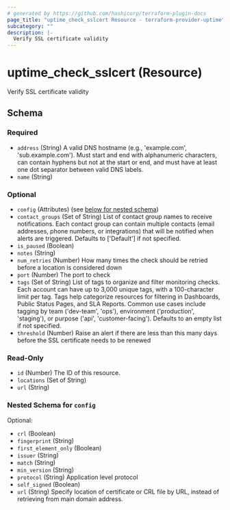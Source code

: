 ```yaml
---
# generated by https://github.com/hashicorp/terraform-plugin-docs
page_title: "uptime_check_sslcert Resource - terraform-provider-uptime"
subcategory: ""
description: |-
  Verify SSL certificate validity
---
```


# uptime_check_sslcert (Resource)

Verify SSL certificate validity



<!-- schema generated by tfplugindocs -->
## Schema

### Required

- `address` (String) A valid DNS hostname (e.g., 'example.com', 'sub.example.com'). 
Must start and end with alphanumeric characters, can contain hyphens but not at the start or end, 
and must have at least one dot separator between valid DNS labels.
- `name` (String)

### Optional

- `config` (Attributes) (see [below for nested schema](#nestedatt--config))
- `contact_groups` (Set of String) List of contact group names to receive notifications. 
Each contact group can contain multiple contacts (email addresses, phone numbers, or integrations) 
that will be notified when alerts are triggered. Defaults to ['Default'] if not specified.
- `is_paused` (Boolean)
- `notes` (String)
- `num_retries` (Number) How many times the check should be retried before a location is considered down
- `port` (Number) The port to check
- `tags` (Set of String) List of tags to organize and filter monitoring checks. 
Each account can have up to 3,000 unique tags, with a 100-character limit per tag. 
Tags help categorize resources for filtering in Dashboards, Public Status Pages, and SLA Reports. 
Common use cases include tagging by team ('dev-team', 'ops'), environment ('production', 'staging'), 
or purpose ('api', 'customer-facing'). Defaults to an empty list if not specified.
- `threshold` (Number) Raise an alert if there are less than this many days before the SSL certificate needs to be renewed

### Read-Only

- `id` (Number) The ID of this resource.
- `locations` (Set of String)
- `url` (String)

<a id="nestedatt--config"></a>
### Nested Schema for `config`

Optional:

- `crl` (Boolean)
- `fingerprint` (String)
- `first_element_only` (Boolean)
- `issuer` (String)
- `match` (String)
- `min_version` (String)
- `protocol` (String) Application level protocol
- `self_signed` (Boolean)
- `url` (String) Specify location of certificate or CRL file by URL, instead of retrieving from main domain address.
